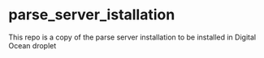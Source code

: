 # parse_server_istallation
This repo is a copy of the parse server installation to be installed in Digital Ocean droplet
